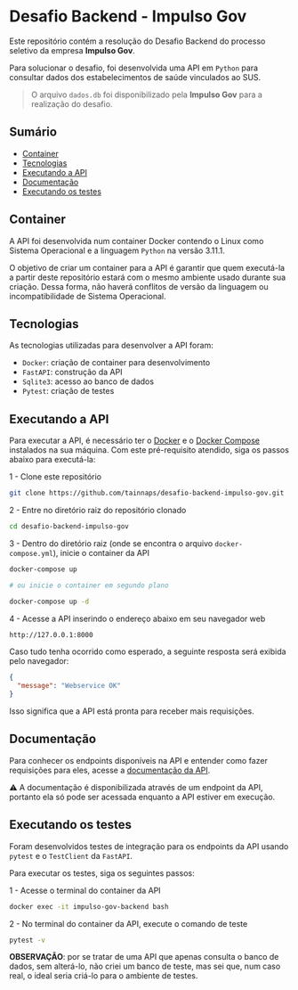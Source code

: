 # Desafio Backend - Impulso Gov

Este repositório contém a resolução do Desafio Backend do processo seletivo da empresa **Impulso Gov**.

Para solucionar o desafio, foi desenvolvida uma API em `Python` para consultar dados dos estabelecimentos de saúde vinculados ao SUS.

> O arquivo `dados.db` foi disponibilizado pela **Impulso Gov** para a realização do desafio.

## Sumário

- [Container](https://github.com/tainnaps/desafio-backend-impulso-gov#container)
- [Tecnologias](https://github.com/tainnaps/desafio-backend-impulso-gov#tecnologias)
- [Executando a API](https://github.com/tainnaps/desafio-backend-impulso-gov#executando-a-api)
- [Documentação](https://github.com/tainnaps/desafio-backend-impulso-gov#documenta%C3%A7%C3%A3o)
- [Executando os testes](https://github.com/tainnaps/desafio-backend-impulso-gov#executando-os-testes)

## Container

A API foi desenvolvida num container Docker contendo o Linux como Sistema Operacional e a linguagem `Python` na versão 3.11.1.

O objetivo de criar um container para a API é garantir que quem executá-la a partir deste repositório estará com o mesmo ambiente usado durante sua criação. Dessa forma, não haverá conflitos de versão da linguagem ou incompatibilidade de Sistema Operacional.

## Tecnologias

As tecnologias utilizadas para desenvolver a API foram:

- `Docker`: criação de container para desenvolvimento
- `FastAPI`: construção da API
- `Sqlite3`: acesso ao banco de dados
- `Pytest`: criação de testes

## Executando a API

Para executar a API, é necessário ter o [Docker](https://docs.docker.com/get-docker/) e o [Docker Compose](https://docs.docker.com/compose/) instalados na sua máquina. Com este pré-requisito atendido, siga os passos abaixo para executá-la:

1 - Clone este repositório

``` bash
git clone https://github.com/tainnaps/desafio-backend-impulso-gov.git
```

2 - Entre no diretório raiz do repositório clonado

``` bash
cd desafio-backend-impulso-gov
```

3 - Dentro do diretório raiz (onde se encontra o arquivo `docker-compose.yml`), inicie o container da API

``` bash
docker-compose up

# ou inicie o container em segundo plano

docker-compose up -d
```

4 - Acesse a API inserindo o endereço abaixo em seu navegador web

``` bash
http://127.0.0.1:8000
```

Caso tudo tenha ocorrido como esperado, a seguinte resposta será exibida pelo navegador:

``` json
{
  "message": "Webservice OK"
}
```

Isso significa que a API está pronta para receber mais requisições.

## Documentação

Para conhecer os endpoints disponíveis na API e entender como fazer requisições para eles, acesse a [documentação da API](http://127.0.0.1:8000/docs).

⚠️ A documentação é disponibilizada através de um endpoint da API, portanto ela só pode ser acessada enquanto a API estiver em execução.

## Executando os testes

Foram desenvolvidos testes de integração para os endpoints da API usando `pytest` e o `TestClient` da `FastAPI`.

Para executar os testes, siga os seguintes passos:

1 - Acesse o terminal do container da API

``` bash
docker exec -it impulso-gov-backend bash
```

2 - No terminal do container da API, execute o comando de teste

``` bash
pytest -v
```

**OBSERVAÇÃO**: por se tratar de uma API que apenas consulta o banco de dados, sem alterá-lo, não criei um banco de teste, mas sei que, num caso real, o ideal seria criá-lo para o ambiente de testes.
